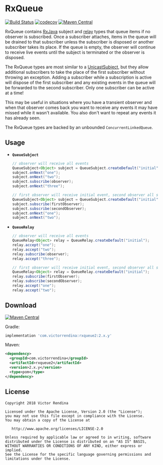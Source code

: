 RxQueue
=======

[![Build Status](https://travis-ci.org/vrendina/RxQueue.svg?branch=master)](https://travis-ci.org/vrendina/RxQueue)
[![codecov](https://codecov.io/gh/vrendina/RxQueue/branch/master/graph/badge.svg)](https://codecov.io/gh/vrendina/RxQueue)
[![Maven Central](https://img.shields.io/maven-central/v/com.victorrendina/rxqueue2)](https://search.maven.org/artifact/com.victorrendina/rxqueue2)

 RxQueue contains [RxJava][rx] subject and [relay][relay] types that queue items if no observer is subscribed.
 Once a subscriber attaches, items in the queue will be drained to that subscriber unless the subscriber is 
 disposed or another subscriber takes its place. If the queue is empty, the observer will continue to receive live events
 until the subject is terminated or the observer is disposed.
 
The RxQueue types are most similar to a [UnicastSubject][unicast], but they allow additional subscribers to take the place
 of the first subscriber without throwing an exception. Adding a subscriber while a subscription is active will dispose of the first subscriber and any existing events in the 
 queue will be forwarded to the second subscriber. Only one subscriber can be active at a time!
 
 This may be useful in situations where you have a transient observer and when that observer comes back you
 want to receive any events it may have missed while it wasn't available. You also don't want to repeat any events
 it has already seen.  
 
The RxQueue types are backed by an unbounded `ConcurrentLinkedQueue`. 
 
Usage
-----

* **`QueueSubject`**

    ```java
    // observer will receive all events
    QueueSubject<Object> subject = QueueSubject.createDefault("initial");
    subject.onNext("one");
    subject.onNext("two");
    subject.subscribe(observer);
    subject.onNext("three");
  
    // first observer will receive initial event, second observer all subsequent events
    QueueSubject<Object> subject = QueueSubject.createDefault("initial");
    subject.subscribe(firstObserver);
    subject.subscribe(secondObserver);
    subject.onNext("one");
    subject.onNext("two");
    ```

* **`QueueRelay`**

    ```java 
    // observer will receive all events
    QueueRelay<Object> relay = QueueRelay.createDefault("initial");
    relay.accept("one");
    relay.accept("two");
    relay.subscribe(observer);
    relay.accept("three");
    
    // first observer will receive initial event, second observer all subsequent events
    QueueRelay<Object> relay = QueueRelay.createDefault("initial");
    relay.subscribe(firstObserver);
    relay.subscribe(secondObserver);
    relay.accept("one");
    relay.accept("two");
    ```

Download
--------

[![Maven Central](https://img.shields.io/maven-central/v/com.victorrendina/rxqueue2)](https://search.maven.org/artifact/com.victorrendina/rxqueue2)

Gradle:
```groovy
implementation 'com.victorrendina:rxqueue2:2.x.y'
```

Maven: 
```xml
<dependency>
  <groupId>com.victorrendina</groupId>
  <artifactId>rxqueue2</artifactId>
  <version>2.x.y</version>
  <type>pom</type>
</dependency>
```

License
-------

    Copyright 2018 Victor Rendina

    Licensed under the Apache License, Version 2.0 (the "License");
    you may not use this file except in compliance with the License.
    You may obtain a copy of the License at

       http://www.apache.org/licenses/LICENSE-2.0

    Unless required by applicable law or agreed to in writing, software
    distributed under the License is distributed on an "AS IS" BASIS,
    WITHOUT WARRANTIES OR CONDITIONS OF ANY KIND, either express or implied.
    See the License for the specific language governing permissions and
    limitations under the License.

[rx]: https://github.com/ReactiveX/RxJava/
[relay]: https://github.com/JakeWharton/RxRelay
[unicast]: http://reactivex.io/RxJava/javadoc/io/reactivex/subjects/UnicastSubject.html